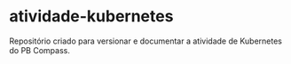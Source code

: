 # atividade-kubernetes
Repositório criado para versionar e documentar a atividade de Kubernetes do PB Compass.
